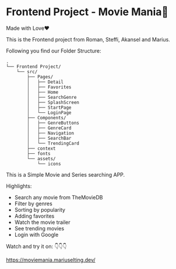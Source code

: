 # Frontend Project - Movie Mania🍿

Made with Love❤️

This is the Frontend project from Roman, Steffi, Akansel and Marius.

Following you find our Folder Structure:

````
.
└── Frontend Project/
    └── src/
        ├── Pages/
        │   ├── Detail
        │   ├── Favorites
        │   ├── Home
        │   ├── SearchGenre
        │   ├── SplashScreen
        │   ├── StartPage
        │   └── LoginPage
        ├── Components/
        │   ├── GenreButtons
        │   ├── GenreCard
        │   ├── Navigation
        │   ├── SearchBar
        │   └── TrendingCard
        ├── context
        ├── fonts
        └── assets/
            └── icons
````            
            
This is a Simple Movie and Series searching APP.

Highlights:
  - Search any movie from TheMovieDB
  - Filter by genres
  - Sorting by popularity 
  - Adding favorites
  - Watch the movie trailer
  - See trending movies
  - Login with Google



Watch and try it on: 👇👇👇

https://moviemania.mariuselting.dev/
